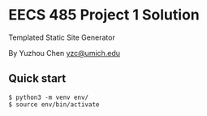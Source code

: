 EECS 485 Project 1 Solution
===========================
Templated Static Site Generator

By Yuzhou Chen <yzc@umich.edu>

## Quick start
```console
$ python3 -m venv env/
$ source env/bin/activate
```